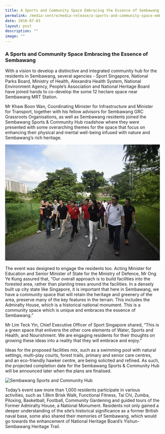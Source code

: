 ```yaml
---
title: A Sports and Community Space Embracing the Essence of Sembawang
permalink: /media-centre/media-release/a-sports-and-community-space-embracing-the-essence-of-sembawang/
date: 2016-07-03
layout: post
description: ""
image: ""
---
```

### **A Sports and Community Space Embracing the Essence of Sembawang**
With a vision to develop a distinctive and integrated community hub for the residents in Sembawang, several agencies - Sport Singapore, National Parks Board, Ministry of Health, Alexandra Health System, National Environment Agency, People’s Association and National Heritage Board have joined hands to co-develop the some 12 hectare space near Sembawang MRT Station.  
  
Mr Khaw Boon Wan, Coordinating Minister for Infrastructure and Minister for Transport, together with his fellow advisors for Sembawang GRC Grassroots Organisations, as well as Sembawang residents joined the Sembawang Sports & Community Hub roadshow where they were presented with some overarching themes for the space that focus on enhancing their physical and mental well-being infused with nature and Sembawang’s rich heritage.

![](/images/Media%20Centre/Media%20Release/2016/July/Minister%20Khaw%20Boon%20Wan%20Ag%20Min%20Mr%20Ong%20Ye%20Kung%20%20Grassroot%20leaders%20of%20Sembawang%20GRC%20and%20Agency%20CEO.jpeg)

The event was designed to engage the residents too. Acting Minister for Education and Senior Minister of State for the Ministry of Defence, Mr Ong Ye Kung assured that, “Our overall approach is to build facilities into the forested area, rather than planting trees around the facilities. In a densely built up city state like Singapore, it is important that here in Sembawang, we have a community space that will retain the heritage and greenery of the area, preserve many of the key features in the terrain. This includes the Admiralty House, which is a historical national monument. This is a community space which is unique and embraces the essence of Sembawang.”

Mr Lim Teck Yin, Chief Executive Officer of Sport Singapore shared, “This is a green space that enlivens the other core elements of Water, Sports and Health, and Nourishment. We are engaging residents for their thoughts on growing these ideas into a reality that they will embrace and enjoy.”  
  
Ideas for the proposed facilities mix, such as a swimming pool with natural settings, multi-play courts, forest trails, primary and senior care centres, and an eco-friendly hawker centre, are being solicited and refined. As such, the projected completion date for the Sembawang Sports & Community Hub will be announced later when the plans are finalised.  
  
![Sembawang Sports and Community Hub](https://www.sportsingapore.gov.sg/Newsroom/Media-Releases/2016/7/~/media/b62ccec7818640639bfa2006a88d8a30.ashx?la=en&hash=63B0FFCE05F1A6CCFC0B07EB34706A7A1814EC26)  

Today’s event saw more than 1,000 residents participate in various activities, such as 1.8km Brisk Walk, Functional Fitness, Tai Chi, Zumba, Piloxing, Basketball, Football, Community Gardening and guided tours of the Former Admiralty House, a National Monument. Residents not only gained a deeper understanding of the site’s historical significance as a former British naval base, some also shared their memories of Sembawang, which would go towards the enhancement of National Heritage Board’s Yishun-Sembawang Heritage Trail.